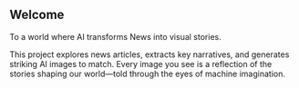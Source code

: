 ## Welcome
To a world where AI transforms News into visual stories.

This project explores news articles, extracts key narratives, and generates striking AI images to match. Every image you see is a reflection of the stories shaping our world—told through the eyes of machine imagination.
